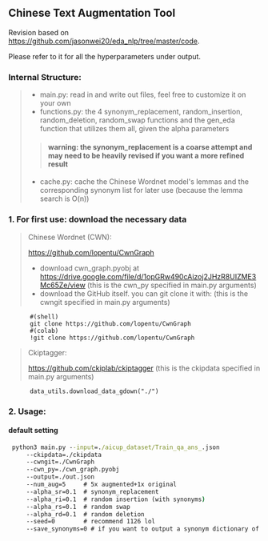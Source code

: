 
## **Chinese Text Augmentation Tool**



Revision based on https://github.com/jasonwei20/eda_nlp/tree/master/code.

Please refer to it for all the hyperparameters under output.

### **Internal Structure:**

  > * main.py: read in and write out files, feel free to customize it on your own
  > * functions.py: the 4 synonym_replacement, random_insertion, random_deletion, random_swap functions and the gen_eda function that utilizes them all, given the alpha parameters 
  >> #### warning: the synonym_replacement is a coarse attempt and may need to be heavily revised if you want a more refined result
  > * cache.py: cache the Chinese Wordnet model's lemmas and the corresponding synonym list for later use (because the lemma search is O(n))


 ### **1. For first use: download the necessary data**

  > Chinese Wordnet (CWN):
  > 
  > https://github.com/lopentu/CwnGraph
  > * download cwn_graph.pyobj at https://drive.google.com/file/d/1opGRw490cAizoj2JHzR8UIZME3Mc65Ze/view 
  >  (this is the cwn_py specified in main.py arguments)
  > * download the GitHub itself. you can git clone it with:
  >  (this is the cwngit specified in main.py arguments)

          #(shell) 
          git clone https://github.com/lopentu/CwnGraph
          #(colab) 
          !git clone https://github.com/lopentu/CwnGraph


   > Ckiptagger:
   > 
   > https://github.com/ckiplab/ckiptagger 
   >  (this is the ckipdata specified in main.py arguments)
       
      
          data_utils.download_data_gdown("./") 

 ### **2. Usage:**
   #### default setting
   ```bat
    python3 main.py --input=./aicup_dataset/Train_qa_ans_.json 
        --ckipdata=./ckipdata 
        --cwngit=./CwnGraph 
        --cwn_py=./cwn_graph.pyobj 
        --output=./out.json 
        --num_aug=5     # 5x augmented+1x original
        --alpha_sr=0.1  # synonym_replacement 
        --alpha_ri=0.1  # random insertion (with synonyms)
        --alpha_rs=0.1  # random swap
        --alpha_rd=0.1  # random deletion
        --seed=0        # recommend 1126 lol 
        --save_synonyms=0 # if you want to output a synonym dictionary of the synonyms searched or used, turn it to 1 
    
